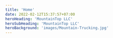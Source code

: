 ```yaml
---
title: 'Home'
date: 2022-02-12T15:37:57+07:00
heroHeading: 'MountainTop LLC'
heroSubHeading: 'MountainTop LLC'
heroBackground: 'images/Mountain-Trucking.jpg'
---
```

